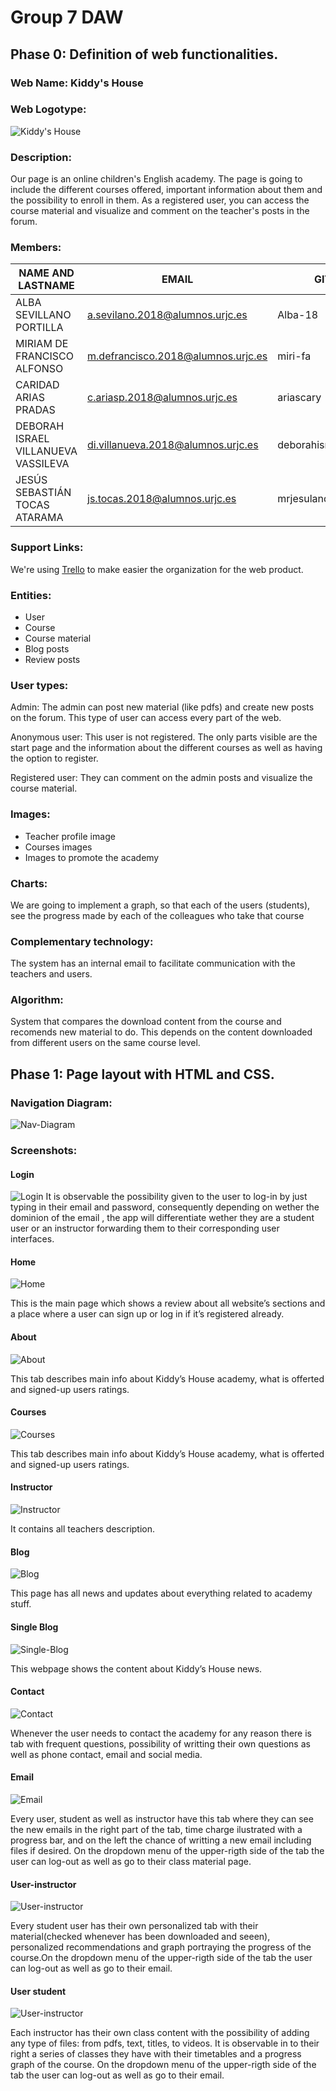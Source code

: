 # Group 7 DAW

## Phase 0: Definition of web functionalities.

### Web Name: Kiddy's House

### Web Logotype:
![Kiddy's House](https://github.com/CodeURJC-DAW-2020-21/webapp7/blob/main/icon.png?raw=true)

### Description:
Our page is an online children's English academy. The page is going to include the different courses offered, important information about them and the possibility to enroll in them. As a registered user, you can access the course material and visualize and comment on the teacher's posts in the forum.


### Members:
| NAME AND LASTNAME | EMAIL | GITHUB |
| ------------- | ------------- | ------------- |
| ALBA SEVILLANO PORTILLA  | a.sevilano.2018@alumnos.urjc.es  | Alba-18  |
| MIRIAM DE FRANCISCO ALFONSO | m.defrancisco.2018@alumnos.urjc.es  | miri-fa  |
| CARIDAD ARIAS PRADAS  | c.ariasp.2018@alumnos.urjc.es  | ariascary  |
| DEBORAH ISRAEL VILLANUEVA VASSILEVA | di.villanueva.2018@alumnos.urjc.es  | deborahisraelvillanueva  |
| JESÚS SEBASTIÁN TOCAS ATARAMA | js.tocas.2018@alumnos.urjc.es  | mrjesuland  |

### Support Links:
We're using [Trello](https://trello.com/invite/b/FyoaV1rD/1919995ae2250c7e31fa09591b830557/grupo7daw) to make easier the organization for the web product.
	
### Entities: 
- User
- Course
- Course material
- Blog posts
- Review posts

### User types:
Admin: The admin can post new material (like pdfs) and create new posts on the forum. This type of user can access every part of the web.
	
Anonymous user: This user is not registered. The only parts visible are the start page and the information about the different courses as well as having the option to 	register.
	
Registered user: They can comment on the admin posts and visualize the course material.

### Images: 
- Teacher profile image
- Courses images
- Images to promote the academy

### Charts: 
We are going to implement a graph, so that each of the users (students), see the progress made by each of the colleagues who take that course

### Complementary technology: 
The system has an internal email to facilitate communication with the teachers and users.

### Algorithm: 
System that compares the download content from the course and recomends new material to do. This depends on the content downloaded from different users on the same course level. 
	
## Phase 1: Page layout with HTML and CSS.

### Navigation Diagram:
![Nav-Diagram](https://github.com/CodeURJC-DAW-2020-21/webapp7/blob/main/ReadmePictures/Nav_Diagram.png)	
	
### Screenshots:

#### Login
![Login](https://github.com/CodeURJC-DAW-2020-21/webapp7/blob/main/ReadmePictures/README_Images/login.png)
It is observable the possibility given to the user to log-in by just typing in their email and password, consequently depending on wether the dominion of the email , the app will differentiate wether they are a student user or an instructor forwarding them to their corresponding user interfaces.

#### Home
![Home](https://github.com/CodeURJC-DAW-2020-21/webapp7/blob/main/ReadmePictures/Home.gif)

This is the main page which shows a review about all website’s sections and a place where a user can sign up or log in if it’s registered already.

#### About
![About](https://github.com/CodeURJC-DAW-2020-21/webapp7/blob/main/ReadmePictures/About.gif)

This tab describes main info about Kiddy’s House academy, what is offerted and signed-up users ratings.

#### Courses
![Courses](https://github.com/CodeURJC-DAW-2020-21/webapp7/blob/main/ReadmePictures/Courses.gif)

This tab describes main info about Kiddy’s House academy, what is offerted and signed-up users ratings.

#### Instructor
![Instructor](https://github.com/CodeURJC-DAW-2020-21/webapp7/blob/main/ReadmePictures/Instructor.gif)

It contains all teachers description.

#### Blog
![Blog](https://github.com/CodeURJC-DAW-2020-21/webapp7/blob/main/ReadmePictures/Blog.gif)

This page has all news and updates about everything related to academy stuff.

#### Single Blog
![Single-Blog](https://github.com/CodeURJC-DAW-2020-21/webapp7/blob/main/ReadmePictures/SingleBlog.gif)

This webpage shows the content about Kiddy’s House news.

#### Contact
![Contact](https://github.com/CodeURJC-DAW-2020-21/webapp7/blob/main/ReadmePictures/ContactUs.gif)

Whenever the user needs to contact the academy for any reason there is tab with frequent questions, possibility of writting their own questions as well as phone contact, email and social media.

#### Email
![Email](https://github.com/CodeURJC-DAW-2020-21/webapp7/blob/main/ReadmePictures/Email.gif)

Every user, student as well as instructor have this tab where they can see the new emails in the right part of the tab, time charge ilustrated with a  progress bar, and on the left the chance of writting a new email including files if desired. On the dropdown menu of the upper-rigth side of the tab the user can log-out as well as go to their class material page.

#### User-instructor
![User-instructor](https://github.com/CodeURJC-DAW-2020-21/webapp7/blob/main/ReadmePictures/User%20Instructor.gif)

Every student user has their own personalized tab with their material(checked whenever has been downloaded and  seeen), personalized recommendations  and graph portraying the progress of the course.On the dropdown menu of the upper-rigth side of the tab the user can log-out as well as go to their email.

#### User student
![User-instructor](https://github.com/CodeURJC-DAW-2020-21/webapp7/blob/main/ReadmePictures/User%20Student.gif)

Each instructor has their own class content with the possibility of adding any type of files: from pdfs, text, titles, to  videos. It is observable in to their right a series of classes they have with their timetables and a progress graph of the course. On the dropdown menu of the upper-rigth side of the tab the user can log-out as well as go to their email.

